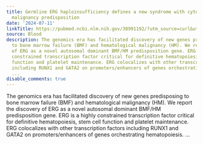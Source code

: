```yaml
---
title: Germline ERG haploinsufficiency defines a new syndrome with cytopenia and hematological
  malignancy predisposition
date: '2024-07-11'
linkTitle: https://pubmed.ncbi.nlm.nih.gov/38991192/?utm_source=curl&utm_medium=rss&utm_campaign=journals&utm_content=7603509&fc=None&ff=20240712181519&v=2.18.0.post9+e462414
source: Blood
description: The genomics era has facilitated discovery of new genes predisposing
  to bone marrow failure (BMF) and hematological malignancy (HM). We report the discovery
  of ERG as a novel autosomal dominant BMF/HM predisposition gene. ERG is a highly
  constrained transcription factor critical for definitive hematopoiesis, stem cell
  function and platelet maintenance. ERG colocalizes with other transcription factors
  including RUNX1 and GATA2 on promoters/enhancers of genes orchestrating hematopoiesis.
  ...
disable_comments: true
---
```

The genomics era has facilitated discovery of new genes predisposing to bone marrow failure (BMF) and hematological malignancy (HM). We report the discovery of ERG as a novel autosomal dominant BMF/HM predisposition gene. ERG is a highly constrained transcription factor critical for definitive hematopoiesis, stem cell function and platelet maintenance. ERG colocalizes with other transcription factors including RUNX1 and GATA2 on promoters/enhancers of genes orchestrating hematopoiesis. ...